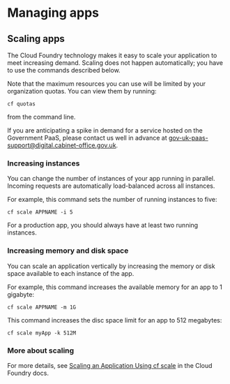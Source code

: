 # Managing apps

## Scaling apps

The Cloud Foundry technology makes it easy to scale your application to meet increasing demand. Scaling does not happen automatically; you have to use the commands described below.

Note that the maximum resources you can use will be limited by your organization quotas. You can view them by running:

``cf quotas``

from the command line.

If you are anticipating a spike in demand for a service hosted on the Government PaaS, please contact us well in advance at <gov-uk-paas-support@digital.cabinet-office.gov.uk>.

### Increasing instances

You can change the number of instances of your app running in parallel.
Incoming requests are automatically load-balanced across all instances.

For example, this command sets the number of running instances to five:

``cf scale APPNAME -i 5``

For a production app, you should always have at least two running instances.

### Increasing memory and disk space

You can scale an application vertically by increasing the memory or disk space available to each instance of the app.

For example, this command increases the available memory for an app to 1 gigabyte:

``cf scale APPNAME -m 1G``

This command increases the disc space limit for an app to 512 megabytes:

``cf scale myApp -k 512M``


### More about scaling

For more details, see [Scaling an Application Using cf scale](http://docs.cloudfoundry.org/devguide/deploy-apps/cf-scale.html) in the Cloud Foundry docs.